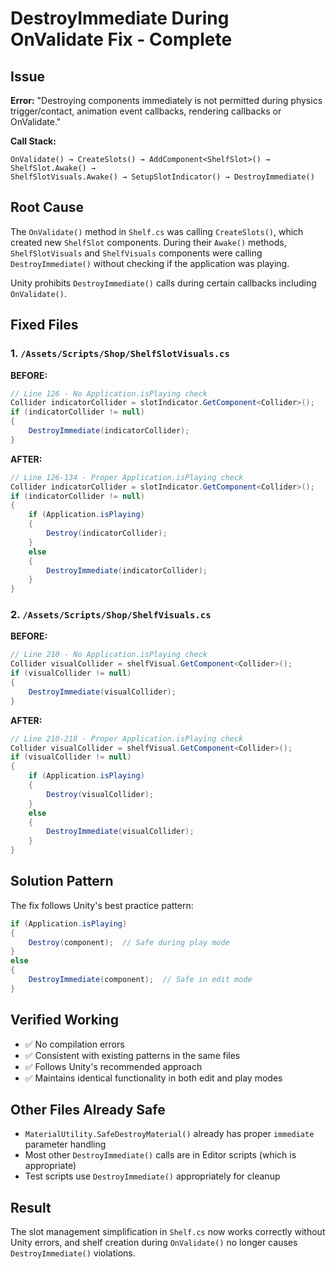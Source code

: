 # DestroyImmediate During OnValidate Fix - Complete

## Issue
**Error:** "Destroying components immediately is not permitted during physics trigger/contact, animation event callbacks, rendering callbacks or OnValidate."

**Call Stack:**
```
OnValidate() → CreateSlots() → AddComponent<ShelfSlot>() → ShelfSlot.Awake() → 
ShelfSlotVisuals.Awake() → SetupSlotIndicator() → DestroyImmediate()
```

## Root Cause
The `OnValidate()` method in `Shelf.cs` was calling `CreateSlots()`, which created new `ShelfSlot` components. During their `Awake()` methods, `ShelfSlotVisuals` and `ShelfVisuals` components were calling `DestroyImmediate()` without checking if the application was playing.

Unity prohibits `DestroyImmediate()` calls during certain callbacks including `OnValidate()`.

## Fixed Files

### 1. `/Assets/Scripts/Shop/ShelfSlotVisuals.cs`

**BEFORE:**
```csharp
// Line 126 - No Application.isPlaying check
Collider indicatorCollider = slotIndicator.GetComponent<Collider>();
if (indicatorCollider != null)
{
    DestroyImmediate(indicatorCollider);
}
```

**AFTER:**
```csharp
// Line 126-134 - Proper Application.isPlaying check
Collider indicatorCollider = slotIndicator.GetComponent<Collider>();
if (indicatorCollider != null)
{
    if (Application.isPlaying)
    {
        Destroy(indicatorCollider);
    }
    else
    {
        DestroyImmediate(indicatorCollider);
    }
}
```

### 2. `/Assets/Scripts/Shop/ShelfVisuals.cs`

**BEFORE:**
```csharp
// Line 210 - No Application.isPlaying check
Collider visualCollider = shelfVisual.GetComponent<Collider>();
if (visualCollider != null)
{
    DestroyImmediate(visualCollider);
}
```

**AFTER:**
```csharp
// Line 210-218 - Proper Application.isPlaying check
Collider visualCollider = shelfVisual.GetComponent<Collider>();
if (visualCollider != null)
{
    if (Application.isPlaying)
    {
        Destroy(visualCollider);
    }
    else
    {
        DestroyImmediate(visualCollider);
    }
}
```

## Solution Pattern
The fix follows Unity's best practice pattern:

```csharp
if (Application.isPlaying)
{
    Destroy(component);  // Safe during play mode
}
else
{
    DestroyImmediate(component);  // Safe in edit mode
}
```

## Verified Working
- ✅ No compilation errors
- ✅ Consistent with existing patterns in the same files
- ✅ Follows Unity's recommended approach
- ✅ Maintains identical functionality in both edit and play modes

## Other Files Already Safe
- `MaterialUtility.SafeDestroyMaterial()` already has proper `immediate` parameter handling
- Most other `DestroyImmediate()` calls are in Editor scripts (which is appropriate)
- Test scripts use `DestroyImmediate()` appropriately for cleanup

## Result
The slot management simplification in `Shelf.cs` now works correctly without Unity errors, and shelf creation during `OnValidate()` no longer causes `DestroyImmediate()` violations.
